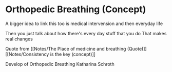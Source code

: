 # Orthopedic Breathing (Concept)

A bigger idea to link this too is medical intervension
and then everyday life

Then you just
talk about how there's every day stuff that you do
That makes real changes

Quote from
[[Notes/The Place of medicine and breathing (Quote)]]
[[Notes/Consistency is the key (concept)]]

Develop of Orthopedic Breathing
Katharina Schroth
